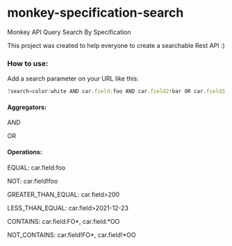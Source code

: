 # monkey-specification-search
Monkey API Query Search By Specification

This project was created to help everyone to create a searchable Rest API :)

### How to use:

Add a search parameter on your URL like this:

```javascript
?search=color:white AND car.field:foo AND car.field2!bar OR car.field3:200
```

#### Aggregators: 
AND

OR

#### Operations:

EQUAL: car.field:foo

NOT: car.field!foo

GREATER_THAN_EQUAL: car.field>200

LESS_THAN_EQUAL: car.field>2021-12-23

CONTAINS: car.field:FO*, car.field:*OO

NOT_CONTAINS: car.field!FO*, car.field!*OO
